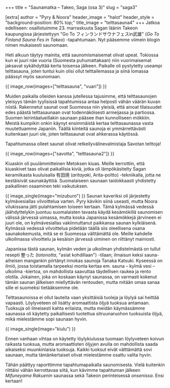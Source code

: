 +++
title = "Saunamatka – Takeo, Saga (osa 3)"
slug = "saga3"

[extra]
author = "Pyry & Noora"
header_image = "halot"
header_style = "background-position: 80% top;"
title_image = "telttasauna4"
+++
Jatkoa edelliseen: osallistuimme 23. marraskuuta Sagan läänin Takeon kaupungissa järjestettyyn "Go To フィンランドサウナフェスin武雄" (*Go To Finland Sauna Fes in Takeo*) -tapahtumaan. Nyt pääsemme viimein blogin nimen mukaisesti saunomaan.

<!-- more -->

Heti alkuun täytyy mainita, että saunomismaisemat olivat upeat. Tokiossa kun ei juuri näe vuoria (Suomesta puhumattakaan) niin vuorimaisemat jaksavat sykähdyttää kerta toisensa jälkeen. Paikalle oli pystytetty useampi telttasauna, joten tuntui kuin olisi ollut telttailemassa ja siinä lomassa päässyt myös saunomaan.

{{ image_row(images=["telttasauna", "vuari"]) }}

Muiden paikalla olleiden kanssa jutellessa tajusimme, että telttasaunojen yleisyys tämän tyylisissä tapahtumissa antaa helposti vähän väärän kuvan niistä. Rakennetut saunat ovat Suomessa niin yleisiä, että ainoat tilaisuudet edes päästä telttasaunaan ovat todennäköisesti armeijassa ja partiossa. Suomen leirintäalueillakin saunaan pääsee ihan kunnolliseen mökkiin. Meistä kumpikin onkin käynyt ensimmäistä kertaa telttasaunassa vasta muutettuamme Japaniin.
Täällä kiinteitä saunoja ei ymmärrettävästi kuitenkaan juuri ole, joten telttasaunat ovat ahkerassa käytössä.

Tapahtumassa olleet saunat olivat retkeilyvälinevalmistaja Savotan telttoja!

{{ image_row(images=["savotta", "telttasauna2"]) }}

Kiuaskin oli puulämmitteinen Metoksen kiuas. Meille kerrottiin, että kiuaskivet taas olivat paikallisia kiviä, jotka oli lämpökäsitelty Sagan keramiikasta kuuluisalla 有田焼 (*aritayaki*, Arita-poltto) -tekniikalla, jotta ne kestäisivät saunakäyttöä. Suomalaiseen saunaan taidokkaasti yhdistetty paikallinen osaaminen teki vaikutuksen.

{{ image_single(image="mizuburo") }}
Saunan kaveriksi oli järjestetty kylmävesiallas vilvoittelua varten. Pyry kävikin siinä useasti, mutta Noora vilukissana jätti pulahtamisen toiseen kertaan. Tämä kylmässä vedessä jäähdyttelykin juontuu suomalaisten tavasta käydä kesämökillä saunomisen välissä järvessä uimassa, mutta koska Japanissa kesämökkejä järvineen ei juuri ole, on kylmävesiallas vakiinnuttanut paikkansa saunan kylkiäisenä. Kylmässä vedessä vilvoittelua pidetään täällä siis oleellisena osana saunakokemusta, mitä se ei Suomessa välttämättä ole. Meille kahdelle ulkoilmassa vilvoittelu ja kesäisin järvessä uiminen on riittänyt mainiosti.

Japanissa tästä saunan, kylmän veden ja ulkoilman yhdistelmästä on tullut resepti 整った (*totonotta*, "asiat kohdillaan") -tilaan; ilmaisun keksi sauna-aiheisen mangankin piirtänyt innokas saunoja Tanaka Katsuki. Kyseessä on ilmiö, jossa toistamalla tarpeeksi monta kertaa em. sauna – kylmä vesi – ulkoilma -kiertoa, on mahdollista saavuttaa täydellisen raukea ja rento olotila. Jokainen, joka on koskaan käynyt saunassa, on varmasti kokenut tämän saunan jälkeisen miellyttävän rentouden, mutta mitään omaa sanaa sille ei suomeksi tietääksemme ole.

Telttasaunoissa ei ollut lauteita vaan yksittäisiä tuoleja ja löylyä sai heittää vapaasti. Löylyveteen oli lisätty aromaattista öljyä tuoksua antamaan. Tuoksuja oli ilmeisesti kahta erilaista, mutta meidän käymässämme saunassa oli käytetty paikallisesti tuotettua sitruunaruohon tuoksuista öljyä, mikä mielestämme sopi saunaan hyvin.

{{ image_single(image="kiulu") }}

Ennen vanhaan vihtaa on käytetty löylykiulussa tuomaan löylyveteen koivun raikasta tuoksua, mutta aromaattisten öljyjen avulla on mahdollista saada aikaiseksi muunkinlaisia tuoksuja. Kaikki tuoksut eivät välttämättä sovi saunaan, mutta tämänkertaiset olivat mielestämme osattu valita hyvin.

Tähän päättyy raporttimme tapahtumapaikalla saunomisesta. Vielä kuitenkin riittäisi vähän kerrottavaa siitä, kun kävimme tapahtuman jälkeen *Mifuneyama Rakuenin* saunassa sekä Takeon perinteisessä *onsenissa*. Ensi kertaan!